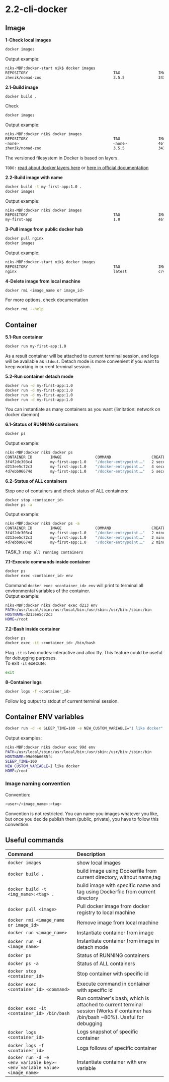# 2.2-cli-docker

## Image
**1-Check local images**
```bash
docker images
```
Output example:
```bash
niks-MBP:docker-start nik$ docker images
REPOSITORY                                      TAG                 IMAGE ID            CREATED             SIZE
zhenik/nomad-zoo                                3.5.5               343c3e392366        4 days ago          225MB
```

**2.1-Build image**  
```bash
docker build .
```
Check
```bash
docker images
```
Output example:
```bash
niks-MBP:docker nik$ docker images
REPOSITORY                                      TAG                 IMAGE ID            CREATED             SIZE
<none>                                          <none>              46f24910faee        7 seconds ago       64.2MB
zhenik/nomad-zoo                                3.5.5               343c3e392366        4 days ago          225MB
```

The versioned filesystem in Docker is based on layers.  

`TODO:` [read about docker layers here](https://searchitoperations.techtarget.com/definition/Docker-image) or [here in official documentation](https://docs.docker.com/v17.09/engine/userguide/storagedriver/imagesandcontainers/#images-and-layers)

**2.2-Build image with name**
```bash
docker build -t my-first-app:1.0 .
docker images
```
Output example:
```bash
niks-MBP:docker nik$ docker images
REPOSITORY                                      TAG                 IMAGE ID            CREATED             SIZE
my-first-app                                    1.0                 46f24910faee        10 minutes ago      64.2MB
```

**3-Pull image from public docker hub**
```bash
docker pull nginx
docker images
```
Output example:
```bash
niks-MBP:docker-start nik$ docker images
REPOSITORY                                      TAG                 IMAGE ID            CREATED             SIZE
nginx                                           latest              c7460dfcab50        37 hours ago        126MB
```
**4-Delete image from local machine**  
```bash
docker rmi <image_name or image_id>
```
For more options, check documentation
```bash
docker rmi --help
```

## Container 
**5.1-Run container**  
```bash
docker run my-first-app:1.0
```
As a result container will be attached to current terminal session, and logs will be available as `stdout`.
Detach mode is more convenient if you want to keep working in current terminal session.  
 
**5.2-Run container detach mode**
```bash
docker run -d my-first-app:1.0
docker run -d my-first-app:1.0
docker run -d my-first-app:1.0
docker run -d my-first-app:1.0
```
You can instantiate as many containers as you want (limitation: network on docker daemon)

**6.1-Status of RUNNING containers**
```bash
docker ps
```
Output example:
```bash
niks-MBP:docker nik$ docker ps
CONTAINER ID        IMAGE               COMMAND                  CREATED             STATUS              PORTS               NAMES
3f4f2dc303c4        my-first-app:1.0    "/docker-entrypoint.…"   2 seconds ago       Up 1 second                             modest_solomon
d213ee5c72c3        my-first-app:1.0    "/docker-entrypoint.…"   4 seconds ago       Up 2 seconds                            pensive_galois
4d7ebb96674d        my-first-app:1.0    "/docker-entrypoint.…"   5 seconds ago       Up 4 seconds                            reverent_elion
```
**6.2-Status of ALL containers**  

Stop one of containers and check status of ALL containers:
```bash
docker stop <container_id>
docker ps -a
```
Output example:
```bash
niks-MBP:docker nik$ docker ps -a
CONTAINER ID        IMAGE               COMMAND                  CREATED             STATUS                       PORTS               NAMES
3f4f2dc303c4        my-first-app:1.0    "/docker-entrypoint.…"   2 minutes ago       Exited (137) 8 seconds ago                       modest_solomon
d213ee5c72c3        my-first-app:1.0    "/docker-entrypoint.…"   2 minutes ago       Up 2 minutes                                     pensive_galois
4d7ebb96674d        my-first-app:1.0    "/docker-entrypoint.…"   2 minutes ago       Up 2 minutes                                     reverent_elion
```

TASK_1: `stop all running containers`

**7.1-Execute commands inside container**  
```bash
docker ps
docker exec <container_id> env 
``` 
Command `docker exec <container_id> env` will print to terminal all environmental variables of the container.  
Output example: 
```bash
niks-MBP:docker nik$ docker exec d213 env
PATH=/usr/local/sbin:/usr/local/bin:/usr/sbin:/usr/bin:/sbin:/bin
HOSTNAME=d213ee5c72c3
HOME=/root
```  

**7.2-Bash inside container**  
```bash
docker ps
docker exec -it <container_id> /bin/bash 
``` 
Flag `-it` is two modes: interactive and alloc tty. 
This feature could be useful for debugging purposes.  
To exit `-it` execute: 
```bash
exit
```    

**8-Container logs**
```bash
docker logs -f <container_id>
``` 
Follow log output to stdout of current terminal session.
## Container ENV variables
```bash
docker run -d -e SLEEP_TIME=100 -e NEW_CUSTOM_VARIABLE="I like docker" my-first-app:1.0
```
Output examples:
```bash
niks-MBP:docker nik$ docker exec 99d env
PATH=/usr/local/sbin:/usr/local/bin:/usr/sbin:/usr/bin:/sbin:/bin
HOSTNAME=99d00b6685fc
SLEEP_TIME=100
NEW_CUSTOM_VARIABLE=I like docker
HOME=/root
```

### Image naming convention
Convention:
```bash
<user>/<image_name>:<tag>
```
Convention is not restricted. You can name you images whatever you like, 
but once you decide publish them (public, private), you have to follow this convention.

## Useful commands
| Command       | Description | 
| :------------- |:-------------| 
| `docker images`      | show local images | 
| `docker build .`      | build image using Dockerfile from current directory, without name,tag | 
| `docker build -t <img_name>:<tag> .`      | build image with specific name and tag using Dockerfile from current directory | 
| `docker pull <image>`      | Pull docker image from docker registry to local machine| 
| `docker rmi <image_name or image_id>`      | Remove image from local machine | 
| `docker run <image_name>`      | Instantiate container from image | 
| `docker run -d <image_name>`      | Instantiate container from image in detach mode | 
| `docker ps`      | Status of RUNNING containers | 
| `docker ps -a`      | Status of ALL containers | 
| `docker stop <container_id>`      | Stop container with specific id | 
| `docker exec <container_id> <command>`      | Execute command in container with specific id | 
| `docker exec -it <container_id> /bin/bash`      | Run container's bash, which is attached to current terminal session (Works if container has /bin/bash ~80%). Useful for debugging | 
| `docker logs <container_id>`      | Logs snapshot of specific container | 
| `docker logs -f <container_id>`      | Logs follows of specific container | 
| `docker run -d -e <env_variable key>=<env_variable value> <image_name>`      | Instantiate container with env variable | 

